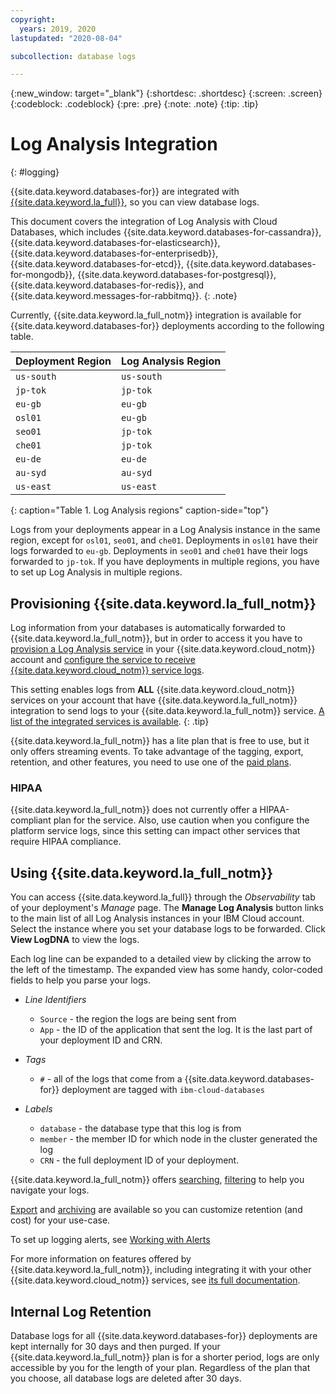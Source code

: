 ```yaml
---
copyright:
  years: 2019, 2020
lastupdated: "2020-08-04"

subcollection: database logs

---
```


{:new_window: target="_blank"}
{:shortdesc: .shortdesc}
{:screen: .screen}
{:codeblock: .codeblock}
{:pre: .pre}
{:note: .note} 
{:tip: .tip}

# Log Analysis Integration
{: #logging}

{{site.data.keyword.databases-for}} are integrated with [{{site.data.keyword.la_full}}](/docs/Log-Analysis-with-LogDNA), so you can view database logs.

This document covers the integration of Log Analysis with Cloud Databases, which includes {{site.data.keyword.databases-for-cassandra}},{{site.data.keyword.databases-for-elasticsearch}}, {{site.data.keyword.databases-for-enterprisedb}}, {{site.data.keyword.databases-for-etcd}}, {{site.data.keyword.databases-for-mongodb}}, {{site.data.keyword.databases-for-postgresql}}, {{site.data.keyword.databases-for-redis}}, and {{site.data.keyword.messages-for-rabbitmq}}.
{: .note}

Currently, {{site.data.keyword.la_full_notm}} integration is available for {{site.data.keyword.databases-for}} deployments according to the following table.

Deployment Region | Log Analysis Region 
----------|-----------
`us-south` | `us-south`
`jp-tok` | `jp-tok`
`eu-gb` | `eu-gb`
`osl01` | `eu-gb`
`seo01` | `jp-tok`
`che01` | `jp-tok`
`eu-de` | `eu-de`
`au-syd` | `au-syd`
`us-east` | `us-east`
{: caption="Table 1. Log Analysis regions" caption-side="top"}

Logs from your deployments appear in a Log Analysis instance in the same region, except for `osl01`, `seo01`, and `che01`. Deployments in `osl01` have their logs forwarded to `eu-gb`. Deployments in `seo01` and `che01` have their logs forwarded to `jp-tok`. If you have deployments in multiple regions, you have to set up Log Analysis in multiple regions. 

## Provisioning {{site.data.keyword.la_full_notm}}

Log information from your databases is automatically forwarded to {{site.data.keyword.la_full_notm}}, but in order to access it you have to [provision a Log Analysis service](/docs/Log-Analysis-with-LogDNA?topic=LogDNA-provision) in your {{site.data.keyword.cloud_notm}} account and [configure the service to receive {{site.data.keyword.cloud_notm}} service logs](/docs/Log-Analysis-with-LogDNA?topic=LogDNA-config_svc_logs).

This setting enables logs from **ALL** {{site.data.keyword.cloud_notm}} services on your account that have {{site.data.keyword.la_full_notm}} integration to send logs to your {{site.data.keyword.la_full_notm}} service. [A list of the integrated services is available](/docs/Log-Analysis-with-LogDNA?topic=LogDNA-cloud_services#cloud_services).
{: .tip}

{{site.data.keyword.la_full_notm}} has a lite plan that is free to use, but it only offers streaming events. To take advantage of the tagging, export, retention, and other features, you need to use one of the [paid plans](/docs/Log-Analysis-with-LogDNA?topic=LogDNA-service_plans).

### HIPAA 

{{site.data.keyword.la_full_notm}} does not currently offer a HIPAA-compliant plan for the service. Also, use caution when you configure the platform service logs, since this setting can impact other services that require HIPAA compliance.

## Using {{site.data.keyword.la_full_notm}}

You can access {{site.data.keyword.la_full}} through the _Observability_ tab of your deployment's _Manage_ page. The **Manage Log Analysis** button links to the main list of all Log Analysis instances in your IBM Cloud account. Select the instance where you set your database logs to be forwarded. Click **View LogDNA** to view the logs.

Each log line can be expanded to a detailed view by clicking the arrow to the left of the timestamp. The expanded view has some handy, color-coded fields to help you parse your logs. 

- _Line Identifiers_
    - `Source` - the region the logs are being sent from
    - `App` - the ID of the application that sent the log. It is the last part of your deployment ID and CRN.

- _Tags_
    - `#` - all of the logs that come from a {{site.data.keyword.databases-for}} deployment are tagged with `ibm-cloud-databases`

- _Labels_
    - `database` - the database type that this log is from
    - `member` - the member ID for which node in the cluster generated the log
    - `CRN` - the full deployment ID of your deployment.

{{site.data.keyword.la_full_notm}} offers [searching](/docs/Log-Analysis-with-LogDNA?topic=LogDNA-view_logs#view_logs_step6), [filtering](/docs/Log-Analysis-with-LogDNA?topic=LogDNA-view_logs#view_logs_step5) to help you navigate your logs.

[Export](/docs/Log-Analysis-with-LogDNA?topic=LogDNA-export#export) and [archiving](/docs/Log-Analysis-with-LogDNA?topic=LogDNA-archiving#archiving) are available so you can customize retention (and cost) for your use-case.

To set up logging alerts, see [Working with Alerts](/docs/Log-Analysis-with-LogDNA?topic=LogDNA-alerts#alerts)

For more information on features offered by {{site.data.keyword.la_full_notm}}, including integrating it with your other {{site.data.keyword.cloud_notm}} services, see [its full documentation](/docs/Log-Analysis-with-LogDNA).

## Internal Log Retention

Database logs for all {{site.data.keyword.databases-for}} deployments are kept internally for 30 days and then purged. If your {{site.data.keyword.la_full_notm}} plan is for a shorter period, logs are only accessible by you for the length of your plan. Regardless of the plan that you choose, all database logs are deleted after 30 days.